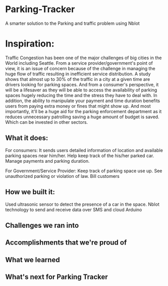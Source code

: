 # Parking-Tracker
A smarter solution to the Parking and traffic problem using NbIot
# Inspiration: 
Traffic Congestion has been one of the major challenges of big cities in the World including Seattle. From a service provider/government's point of view, it is an issue of concern because of the challenge in managing the huge flow of traffic resulting in inefficient service distribution. A study shows that almost up to 30% of the traffic in a city at a given time are drivers looking for parking spaces. And from a consumer's perspective, it will be a lifesaver as they will be able to access the availability of parking spaces hugely reducing the time and the stress they have to deal with. In addition, the ability to manipulate your payment and time duration benefits users from paying extra money or fines that might show up. And most importantly, it'll be a huge aid for the parking enforcement department as it reduces unnecessary patrolling saving a huge amount of budget is saved. Which can be invested in other sectors.

## What it does: 
For consumers: It sends users detailed information of location and available parking spaces near him/her. Help keep track of the his/her parked car. Manage payments and parking duration.

For Government/Service Provider: Keep track of parking space use up. See unauthorized parking or violation of law. Bill customers  


## How we built it:
Used ultrasonic sensor to detect the presence of a car in the space.
NbIot technology to send and receive data over SMS and cloud
Arduino 

## Challenges we ran into

## Accomplishments that we're proud of

## What we learned

## What's next for Parking Tracker

